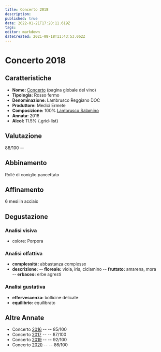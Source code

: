 ```yaml
---
title: Concerto 2018
description: 
published: true
date: 2022-01-21T17:28:11.619Z
tags: 
editor: markdown
dateCreated: 2021-08-18T11:43:53.062Z
---
```


<div class="annata">

# Concerto 2018

## Caratteristiche
- **Nome:** <span class="nome">[Concerto](/vini/Italia/Emilia/Medici-Ermete/Concerto/scheda-globale)</span> (pagina globale del vino) 
- **Tipologia:** Rosso fermo
- **Denominazione:** <span class="denominazione">Lambrusco Reggiano DOC</span> 
- **Produttore:** <span class="cantina">Medici Ermete</span> 
- **Composizione:** <span class="vitigno">100% [Lambrusco Salamino](/vitigni/Italia/bacca-nera/lambrusco-salamino)</span>
- **Annata:** <span class="annocorrente">2018</span>
- **Alcol:** 11.5%
{.grid-list}

## Valutazione

<span class="punteggio">88/100</span> -- <span class="valutazione"><span class="star-3"></span></span>

## Abbinamento
Rollè di coniglio pancettato

## Affinamento
6 mesi in acciaio 

## Degustazione

### Analisi visiva
- colore: Porpora

### Analisi olfattiva

<div class="vini" id="concerto"></div>
<div class="olfattiva-testo">

- **complessità:**  <span class="complessitaVino">abbastanza complesso</span>
- **descrizione:** 
  -- **<span class="florealeInput">floreale</span>:** viola, iris, ciclamino
  -- **<span class="fruttatoInput">fruttato</span>:** amarena, mora
  -- **<span class="vegetaleInput">erbaceo</span>:** erbe agresti

</div>

### Analisi gustativa
- **effervescenza:** bollicine delicate
- **equilibrio:** equilibrato

## Altre Annate
- Concerto [2016](/vini/Italia/Emilia/Medici-Ermete/Concerto/2016) -- <span class="star-3"></span> -- 85/100
- Concerto [2017](/vini/Italia/Emilia/Medici-Ermete/Concerto/2017) -- <span class="star-3"></span> -- 87/100
- Concerto [2019](/vini/Italia/Emilia/Medici-Ermete/Concerto/2019) -- <span class="star-5"></span> -- 92/100
- Concerto [2020](/vini/Italia/Emilia/Medici-Ermete/Concerto/2020) -- <span class="star-3"></span> -- 86/100
  
</div>